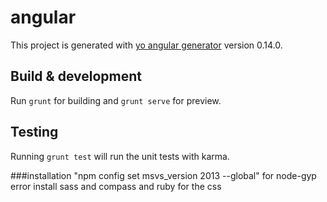 # angular

This project is generated with [yo angular generator](https://github.com/yeoman/generator-angular)
version 0.14.0.

## Build & development

Run `grunt` for building and `grunt serve` for preview.

## Testing

Running `grunt test` will run the unit tests with karma.


###installation
"npm config set msvs_version 2013 --global" for node-gyp error
install sass and compass and ruby for the css